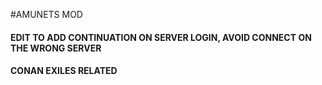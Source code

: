 #AMUNETS MOD

#### EDIT TO ADD CONTINUATION ON SERVER LOGIN, AVOID CONNECT ON THE WRONG SERVER
#### CONAN EXILES RELATED
